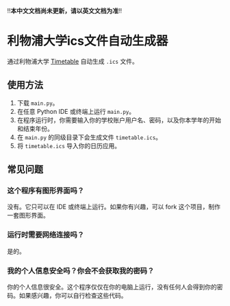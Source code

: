 ‼️**本中文文档尚未更新，请以英文文档为准**‼️

# 利物浦大学ics文件自动生成器

通过利物浦大学 [Timetable](https://timetables.liverpool.ac.uk) 自动生成 `.ics` 文件。

## 使用方法
1. 下载 `main.py`。
2. 在任意 Python IDE 或终端上运行 `main.py`。
3. 在程序运行时，你需要输入你的学校账户用户名、密码，以及你本学年的开始和结束年份。
4. 在 `main.py` 的同级目录下会生成文件 `timetable.ics`。
5. 将 `timetable.ics` 导入你的日历应用。

## 常见问题
### 这个程序有图形界面吗？
没有。它只可以在 IDE 或终端上运行。如果你有兴趣，可以 fork 这个项目，制作一套图形界面。

### 运行时需要网络连接吗？
是的。

### 我的个人信息安全吗？你会不会获取我的密码？
你的个人信息很安全。这个程序仅仅在你的电脑上运行，没有任何人会得到你的密码。如果感兴趣，你可以自行检查这些代码。
